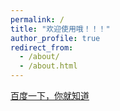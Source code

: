 ```yaml
---
permalink: /
title: "欢迎使用哦！！！"
author_profile: true
redirect_from: 
  - /about/
  - /about.html
---
```



<html>

<body>

  <a href="https://www.baidu.com" target="_blank" title="这是百度的链接">百度一下，你就知道</a>

</body>

</html>
